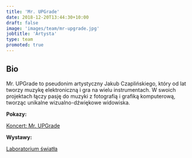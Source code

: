 ```yaml
---
title: 'Mr. UPGrade'
date: 2018-12-20T13:44:30+10:00
draft: false
image: 'images/team/mr-upgrade.jpg'
jobtitle: 'Artysta'
type: team
promoted: true
---
```


## Bio

Mr. UPGrade to pseudonim artystyczny Jakub Czaplińskiego, który od lat tworzy muzykę elektroniczną i gra na wielu instrumentach. W swoich projektach łączy pasję do muzyki z fotografią i grafiką komputerową, tworząc unikalne wizualno-dźwiękowe widowiska.

**Pokazy:**

[Koncert: Mr. UPGrade](/pokazy/mr-upgrade)

**Wystawy:**

[Laboratorium światła](/wystawy/laboratorium-swiatla)
